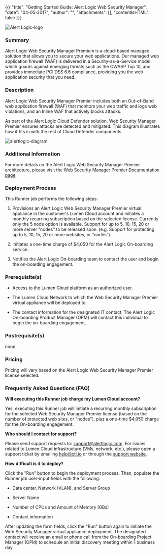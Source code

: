 {{{
"title": "Getting Started Guide: Alert Logic Web Security Manager",
"date": "04-05-2017",
"author": "",
"attachments": [],
"contentIsHTML": false
}}}

![Alert Logic-logo](../../images/Marketplace/Alert-Logic-logo.png)

### Summary

Alert Logic Web Security Manager Premium is a cloud-based managed solution that allows you to secure your web applications. Our managed web application firewall (WAF) is delivered in a Security-as-a-Service model which guards against emerging threats such as the OWASP Top 10, and provides immediate PCI DSS 6.6 compliance, providing you the web application security that you need.

### Description

Alert Logic Web Security Manager Premier includes both an Out-of-Band web application firewall (WAF) that monitors your web traffic and logs web violations, and an Inline WAF that actively blocks attacks.

As part of the Alert Logic Cloud Defender solution, Web Security Manager Premier ensures attacks are detected and mitigated. This diagram illustrates how it fits in with the rest of Cloud Defender components.

![alertlogic-diagram](../../images/Marketplace/alertlogic-cloud-defender-solution.png)


### Additional Information

For more details on the Alert Logic Web Security Manager Premier architecture, please visit the [Web Security Manager Premier Documentation page](https://docs.alertlogic.com/userGuides/web-security-manager-premier.htm#wsmp).

### Deployment Process
This Runner job performs the following steps:

1. Provisions an Alert Logic Web Security Manager Premier virtual appliance in the customer's Lumen Cloud account and initiates a monthly recurring subscription based on the selected license. Currently only the 5 node option is available.  Support for up to 5, 10, 15, 20 or more server "nodes" to be released soon. (e.g. Support for protecting up to 5, 10, 15, 20 or more websites, or "nodes").

2. Initiates a one-time charge of $4,050 for the Alert Logic On-boarding service.

3. Notifies the Alert Logic On-boarding team to contact the user and begin the on-boarding engagement.

### Prerequisite(s)

* Access to the Lumen Cloud platform as an authorized user.

* The Lumen Cloud Network to which the Web Security Manager Premier virtual appliance will be deployed to.

* The contact information for the designated IT contact. The Alert Logic On-boarding Product Manager (OPM) will contact this individual to begin the on-boarding engagement.

### Postrequisite(s)

none

### Pricing

Pricing will vary based on the Alert Logic Web Security Manager Premier license selected.

### Frequently Asked Questions (FAQ)

**Will executing this Runner job charge my Lumen Cloud account?**

Yes, executing this Runner job will initiate a recurring monthly subscription for the selected Web Security Manager Premier license (based on the number of protected web sites, or "nodes"), plus a one-time $4,050 charge for the On-boarding engagement.

**Who should I contact for support?**

Please send support requests to: support@alertlogic.com.
For issues related to Lumen Cloud infrastructure (VMs, network, etc.), please open a support ticket by emailing [help@ctl.io](mailto:help@ctl.io) or through the [support website](https://support.ctl.io/access/unauthenticated?return_to=https%3A%2F%2Ft3n.zendesk.com%2Ftickets%2Fnew).

**How difficult is it to deploy?**

Click the "Run" button to begin the deployment process. Then, populate the Runner job user-input fields with the following:

* Data center, Network (VLAN), and Server Group

* Server Name

* Number of CPUs and Amount of Memory (GBs)

* Contact information

After updating the form fields, click the "Run" button again to initiate the Web Security Manager virtual appliance deployment. The designated contact will receive an email or phone call from the On-boarding Project Manager (OPM) to schedule an initial discovery meeting within 1 business day.
